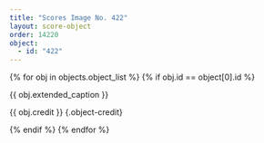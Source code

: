 ```yaml
---
title: "Scores Image No. 422"
layout: score-object
order: 14220
object:
  - id: "422"
---
```


{% for obj in objects.object_list %}
{% if obj.id == object[0].id %}

{{ obj.extended_caption }}

{{ obj.credit }} {.object-credit}

{% endif %}
{% endfor %}
